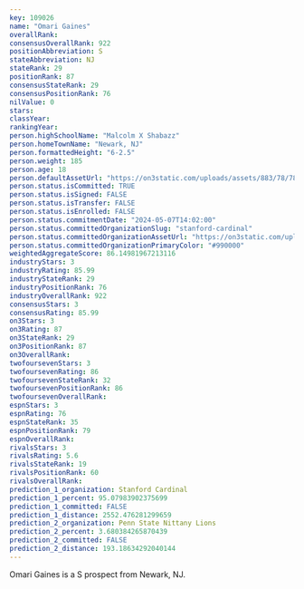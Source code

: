 ```yaml
---
key: 109026
name: "Omari Gaines"
overallRank: 
consensusOverallRank: 922
positionAbbreviation: S
stateAbbreviation: NJ
stateRank: 29
positionRank: 87
consensusStateRank: 29
consensusPositionRank: 76
nilValue: 0
stars: 
classYear: 
rankingYear: 
person.highSchoolName: "Malcolm X Shabazz"
person.homeTownName: "Newark, NJ"
person.formattedHeight: "6-2.5"
person.weight: 185
person.age: 18
person.defaultAssetUrl: "https://on3static.com/uploads/assets/883/78/78883.png"
person.status.isCommitted: TRUE
person.status.isSigned: FALSE
person.status.isTransfer: FALSE
person.status.isEnrolled: FALSE
person.status.commitmentDate: "2024-05-07T14:02:00"
person.status.committedOrganizationSlug: "stanford-cardinal"
person.status.committedOrganizationAssetUrl: "https://on3static.com/uploads/assets/255/150/150255.svg"
person.status.committedOrganizationPrimaryColor: "#990000"
weightedAggregateScore: 86.14981967213116
industryStars: 3
industryRating: 85.99
industryStateRank: 29
industryPositionRank: 76
industryOverallRank: 922
consensusStars: 3
consensusRating: 85.99
on3Stars: 3
on3Rating: 87
on3StateRank: 29
on3PositionRank: 87
on3OverallRank: 
twofoursevenStars: 3
twofoursevenRating: 86
twofoursevenStateRank: 32
twofoursevenPositionRank: 86
twofoursevenOverallRank: 
espnStars: 3
espnRating: 76
espnStateRank: 35
espnPositionRank: 79
espnOverallRank: 
rivalsStars: 3
rivalsRating: 5.6
rivalsStateRank: 19
rivalsPositionRank: 60
rivalsOverallRank: 
prediction_1_organization: Stanford Cardinal
prediction_1_percent: 95.07983902375699
prediction_1_committed: FALSE
prediction_1_distance: 2552.476281299659
prediction_2_organization: Penn State Nittany Lions
prediction_2_percent: 3.680384265870439
prediction_2_committed: FALSE
prediction_2_distance: 193.18634292040144
---
```

Omari Gaines is a S prospect from Newark, NJ.
